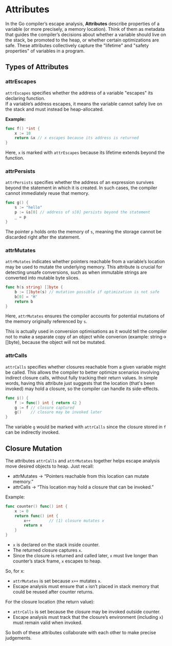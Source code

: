 # Attributes

In the Go compiler’s escape analysis, **Attributes** describe properties of a variable (or more precisely, a memory location). Think of them as metadata that guides the compiler’s decisions about whether a variable should live on the stack, be promoted to the heap, or whether certain optimizations are safe. These attributes collectively capture the "lifetime" and "safety properties" of variables in a program.

## Types of Attributes

### attrEscapes

`attrEscapes` specifies whether the address of a variable "escapes" its declaring function.  
If a variable’s address escapes, it means the variable cannot safely live on the stack and must instead be heap-allocated.

**Example:**  
```go
func f() *int {
    x := 10
    return &x // x escapes because its address is returned
}
```

Here, `x` is marked with `attrEscapes` because its lifetime extends beyond the function.

### attrPersists

`attrPersists` specifies whether the address of an expression survives beyond the statement in which it is created. In such cases, the compiler cannot immediately reuse that memory.

```go
func g() {
    s := "hello"
    p := &s[0] // address of s[0] persists beyond the statement
    _ = p
}
```

The pointer `p` holds onto the memory of `s`, meaning the storage cannot be discarded right after the statement.

### attrMutates

`attrMutates` indicates whether pointers reachable from a variable’s location may be used to mutate the underlying memory. This attribute is crucial for detecting unsafe conversions, such as when immutable strings are converted into mutable byte slices.

```go
func h(s string) []byte {
    b := []byte(s) // mutation possible if optimization is not safe
    b[0] = 'H'
    return b
}
```

Here, `attrMutates` ensures the compiler accounts for potential mutations of the memory originally referenced by `s`.

This is actually used in conversion optimisations as it would tell the compiler not to make a separate copy of an object while converion (example: string->[]byte), because the object will not be mutated.

### attrCalls

`attrCalls` specifies whether closures reachable from a given variable might be called. This allows the compiler to better optimize scenarios involving indirect closure calls, without fully tracking their return values. In simple words, having this attribute just suggests that the location (that's been invoked) may hold a closure, so the compiler can handle its side-effects.

```go
func i() {
    f := func() int { return 42 }
    g := f // closure captured
    g()    // closure may be invoked later
}
```

The variable `g` would be marked with `attrCalls` since the closure stored in `f` can be indirectly invoked.

## Closure Mutation

The attributes `attrCalls` and `attrMutates` together helps escape analysis move desired objects to heap.
Just recall:

- attrMutates → “Pointers reachable from this location can mutate memory.”
- attrCalls → “This location may hold a closure that can be invoked.”

Example:

```go
func counter() func() int {
    x := 0
    return func() int {
        x++        // (1) closure mutates x
        return x
    }
}
```

- `x` is declared on the stack inside counter.
- The returned closure captures `x`.
- Since the closure is returned and called later, `x` must live longer than counter’s stack frame, `x` escapes to heap.

So, for x:
- `attrMutates` is set because `x++` mutates `x`.
- Escape analysis must ensure that `x` isn’t placed in stack memory that could be reused after counter returns.

For the closure location (the return value):
- `attrCalls` is set because the closure may be invoked outside counter.
- Escape analysis must track that the closure’s environment (including `x`) must remain valid when invoked.

So both of these attributes collaborate with each other to make precise judgements.